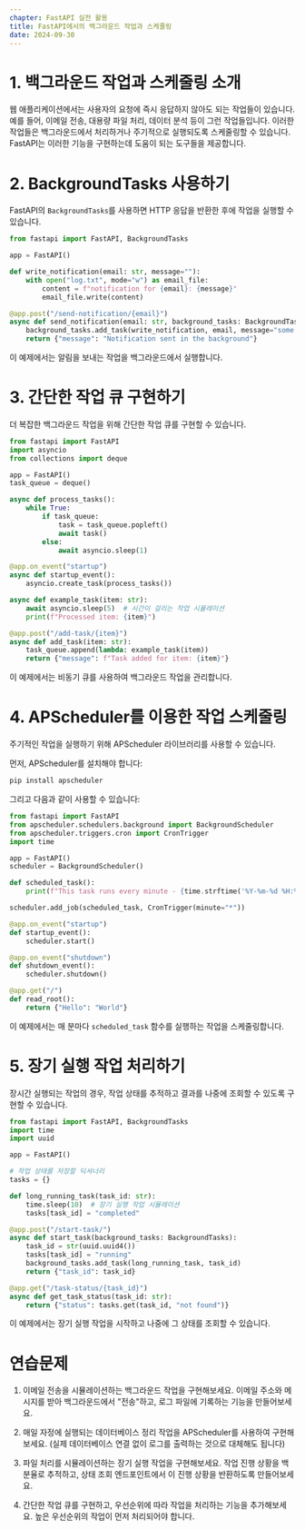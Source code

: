 ```yaml
---
chapter: FastAPI 실전 활용
title: FastAPI에서의 백그라운드 작업과 스케줄링
date: 2024-09-30
---
```


# 1. 백그라운드 작업과 스케줄링 소개

웹 애플리케이션에서는 사용자의 요청에 즉시 응답하지 않아도 되는 작업들이 있습니다. 예를 들어, 이메일 전송, 대용량 파일 처리, 데이터 분석 등이 그런 작업들입니다. 이러한 작업들은 백그라운드에서 처리하거나 주기적으로 실행되도록 스케줄링할 수 있습니다. FastAPI는 이러한 기능을 구현하는데 도움이 되는 도구들을 제공합니다.

# 2. BackgroundTasks 사용하기

FastAPI의 `BackgroundTasks`를 사용하면 HTTP 응답을 반환한 후에 작업을 실행할 수 있습니다.

```python
from fastapi import FastAPI, BackgroundTasks

app = FastAPI()

def write_notification(email: str, message=""):
    with open("log.txt", mode="w") as email_file:
        content = f"notification for {email}: {message}"
        email_file.write(content)

@app.post("/send-notification/{email}")
async def send_notification(email: str, background_tasks: BackgroundTasks):
    background_tasks.add_task(write_notification, email, message="some notification")
    return {"message": "Notification sent in the background"}
```

이 예제에서는 알림을 보내는 작업을 백그라운드에서 실행합니다.

# 3. 간단한 작업 큐 구현하기

더 복잡한 백그라운드 작업을 위해 간단한 작업 큐를 구현할 수 있습니다.

```python
from fastapi import FastAPI
import asyncio
from collections import deque

app = FastAPI()
task_queue = deque()

async def process_tasks():
    while True:
        if task_queue:
            task = task_queue.popleft()
            await task()
        else:
            await asyncio.sleep(1)

@app.on_event("startup")
async def startup_event():
    asyncio.create_task(process_tasks())

async def example_task(item: str):
    await asyncio.sleep(5)  # 시간이 걸리는 작업 시뮬레이션
    print(f"Processed item: {item}")

@app.post("/add-task/{item}")
async def add_task(item: str):
    task_queue.append(lambda: example_task(item))
    return {"message": f"Task added for item: {item}"}
```

이 예제에서는 비동기 큐를 사용하여 백그라운드 작업을 관리합니다.

# 4. APScheduler를 이용한 작업 스케줄링

주기적인 작업을 실행하기 위해 APScheduler 라이브러리를 사용할 수 있습니다.

먼저, APScheduler를 설치해야 합니다:

```bash
pip install apscheduler
```

그리고 다음과 같이 사용할 수 있습니다:

```python
from fastapi import FastAPI
from apscheduler.schedulers.background import BackgroundScheduler
from apscheduler.triggers.cron import CronTrigger
import time

app = FastAPI()
scheduler = BackgroundScheduler()

def scheduled_task():
    print(f"This task runs every minute - {time.strftime('%Y-%m-%d %H:%M:%S')}")

scheduler.add_job(scheduled_task, CronTrigger(minute="*"))

@app.on_event("startup")
def startup_event():
    scheduler.start()

@app.on_event("shutdown")
def shutdown_event():
    scheduler.shutdown()

@app.get("/")
def read_root():
    return {"Hello": "World"}
```

이 예제에서는 매 분마다 `scheduled_task` 함수를 실행하는 작업을 스케줄링합니다.

# 5. 장기 실행 작업 처리하기

장시간 실행되는 작업의 경우, 작업 상태를 추적하고 결과를 나중에 조회할 수 있도록 구현할 수 있습니다.

```python
from fastapi import FastAPI, BackgroundTasks
import time
import uuid

app = FastAPI()

# 작업 상태를 저장할 딕셔너리
tasks = {}

def long_running_task(task_id: str):
    time.sleep(10)  # 장기 실행 작업 시뮬레이션
    tasks[task_id] = "completed"

@app.post("/start-task/")
async def start_task(background_tasks: BackgroundTasks):
    task_id = str(uuid.uuid4())
    tasks[task_id] = "running"
    background_tasks.add_task(long_running_task, task_id)
    return {"task_id": task_id}

@app.get("/task-status/{task_id}")
async def get_task_status(task_id: str):
    return {"status": tasks.get(task_id, "not found")}
```

이 예제에서는 장기 실행 작업을 시작하고 나중에 그 상태를 조회할 수 있습니다.

# 연습문제

1. 이메일 전송을 시뮬레이션하는 백그라운드 작업을 구현해보세요. 이메일 주소와 메시지를 받아 백그라운드에서 "전송"하고, 로그 파일에 기록하는 기능을 만들어보세요.

2. 매일 자정에 실행되는 데이터베이스 정리 작업을 APScheduler를 사용하여 구현해보세요. (실제 데이터베이스 연결 없이 로그를 출력하는 것으로 대체해도 됩니다)

3. 파일 처리를 시뮬레이션하는 장기 실행 작업을 구현해보세요. 작업 진행 상황을 백분율로 추적하고, 상태 조회 엔드포인트에서 이 진행 상황을 반환하도록 만들어보세요.

4. 간단한 작업 큐를 구현하고, 우선순위에 따라 작업을 처리하는 기능을 추가해보세요. 높은 우선순위의 작업이 먼저 처리되어야 합니다.
